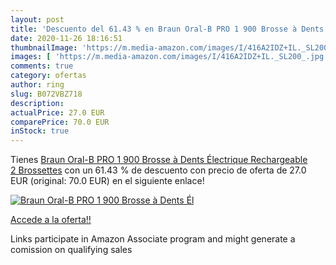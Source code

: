 ```yaml
---
layout: post
title: 'Descuento del 61.43 % en Braun Oral-B PRO 1 900 Brosse à Dents Él'
date: 2020-11-26 18:16:51
thumbnailImage: 'https://m.media-amazon.com/images/I/416A2IDZ+IL._SL200_.jpg'
images: [ 'https://m.media-amazon.com/images/I/416A2IDZ+IL._SL200_.jpg' ]
comments: true
category: ofertas
author: ring
slug: B072VBZ718
description:
actualPrice: 27.0 EUR
comparePrice: 70.0 EUR
inStock: true
---
```


Tienes [Braun Oral-B PRO 1 900 Brosse à Dents Électrique Rechargeable  2 Brossettes](https://www.amazon.fr/dp/B072VBZ718/?tag=tolees0d-21) con un 61.43 % de descuento con precio de oferta de 27.0 EUR (original: 70.0 EUR) en el siguiente enlace!

[![Braun Oral-B PRO 1 900 Brosse à Dents Él](https://m.media-amazon.com/images/I/416A2IDZ+IL._SL200_.jpg)](https://www.amazon.fr/dp/B072VBZ718/?tag=tolees0d-21)

[Accede a la oferta!!](https://www.amazon.fr/dp/B072VBZ718/?tag=tolees0d-21)

Links participate in Amazon Associate program and might generate a comission on qualifying sales


